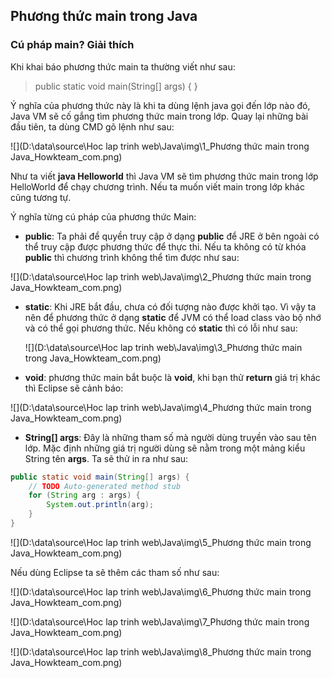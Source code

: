## Phương thức main trong Java

### Cú pháp main? Giải thích

Khi khai báo phương thức main ta thường viết như sau:

> public static void main(String[] args) { }

Ý nghĩa của phương thức này là khi ta dùng lệnh java gọi đến lớp nào đó, Java VM sẽ cố gắng tìm phương thức main trong lớp. Quay lại những bài đầu tiên, ta dùng CMD gõ lệnh như sau:

![](D:\data\source\Hoc lap trinh web\Java\img\1_Phương thức main trong Java_Howkteam_com.png)

Như ta viết **java Helloworld** thì Java VM sẽ tìm phương thức main trong lớp HelloWorld để chạy chương trình. Nếu ta muốn viết main trong lớp khác cũng tương tự.

Ý nghĩa từng cú pháp của phương thức Main:

- **public**: Ta phải để quyền truy cập ở dạng **public** để JRE ở bên ngoài có thể truy cập được phương thức để thực thi. Nếu ta không có từ khóa **public** thì chương trình không thể tìm được như sau:

![](D:\data\source\Hoc lap trinh web\Java\img\2_Phương thức main trong Java_Howkteam_com.png)

- **static**: Khi JRE bắt đầu, chưa có đối tượng nào được khởi tạo. Vì vậy ta nên để phương thức ở dạng **static** để JVM có thể load class vào bộ nhớ và có thể gọi phương thức. Nếu không có **static** thì có lỗi như sau:

  ![](D:\data\source\Hoc lap trinh web\Java\img\3_Phương thức main trong Java_Howkteam_com.png)

- **void**: phương thức main bắt buộc là **void**, khi bạn thử **return** giá trị khác thì Eclipse sẽ cảnh báo:

![](D:\data\source\Hoc lap trinh web\Java\img\4_Phương thức main trong Java_Howkteam_com.png)

- **String[] args**: Đây là những tham số mà người dùng truyền vào sau tên lớp. Mặc định những giá trị người dùng sẽ nằm trong một mảng kiểu String tên **args**. Ta sẽ thử in ra như sau:

```java
public static void main(String[] args) {
	// TODO Auto-generated method stub
	for (String arg : args) {
		System.out.println(arg);
	}
}
```

![](D:\data\source\Hoc lap trinh web\Java\img\5_Phương thức main trong Java_Howkteam_com.png)

Nếu dùng Eclipse ta sẽ thêm các tham số như sau:

![](D:\data\source\Hoc lap trinh web\Java\img\6_Phương thức main trong Java_Howkteam_com.png)

![](D:\data\source\Hoc lap trinh web\Java\img\7_Phương thức main trong Java_Howkteam_com.png)

![](D:\data\source\Hoc lap trinh web\Java\img\8_Phương thức main trong Java_Howkteam_com.png)